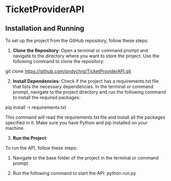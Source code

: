 # TicketProviderAPI

## Installation and Running

To set up the project from the GitHub repository, follow these steps:

1. **Clone the Repository**: Open a terminal or command prompt and navigate to the directory where you want to store the project. Use the following command to clone the repository:

  git clone https://github.com/pndychrg/TicketProviderAPI.git

2. **Install Dependencies**: Check if the project has a requirements.txt file that lists the necessary dependencies. In the terminal or command prompt, navigate to the project directory and run the following command to install the required packages:

  pip install -r requirements.txt
  
This command will read the requirements.txt file and install all the packages specified in it. Make sure you have Python and pip installed on your machine.

3. **Run the Project**:

To run the API, follow these steps:

1. Navigate to the base folder of the project in the terminal or command prompt.

2. Run the following command to start the API:
   python run.py

